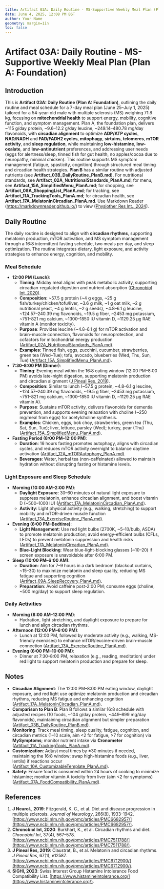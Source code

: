 ```yaml
---
title: Artifact 03A: Daily Routine - MS-Supportive Weekly Meal Plan (Plan A: Foundation)
date: June 4, 2025, 12:08 PM BST
author: Your Name
geometry: margin=1in
toc: false
---
```

# Artifact 03A: Daily Routine - MS-Supportive Weekly Meal Plan (Plan A: Foundation)

## Introduction

This is **Artifact 03A: Daily Routine (Plan A: Foundation)**, outlining the daily routine and meal schedule for a 7-day meal plan (June 25–July 1, 2025) tailored for a 54-year-old male with multiple sclerosis (MS) weighing 71.8 kg, focusing on **mitochondrial health** to support energy, mobility, cognitive function, and symptom management. Plan A, the foundation plan, delivers ~115 g/day protein, ~9.6–12.2 g/day leucine, ~249.14–480.78 mg/day flavonoids, with **circadian alignment** to optimize **ADP/ATP cycles**, **NAD/NADH** and **FAD/FADH2 cycles**, **mitophagy**, **sirtuins**, **telomeres**, **mTOR activity**, and **sleep regulation**, while maintaining **low-histamine**, **low-oxalate**, and **low-antinutrient** preferences, and addressing user needs (eggs for alertness/sleep, tinned fish for gut health, no apples/cocoa due to neuropathy, minimal chicken). This routine supports MS symptom management (fatigue, spasticity, cognition) through structured meal timing and circadian health strategies. **Plan B** has a similar routine with adjusted nutrients (see **Artifact_03B_DailyRoutine_PlanB.md**). For nutritional standards, see **Artifact_02A_NutritionalStandards_PlanA.md**; for menu, see **Artifact_15A_SimplifiedMenu_PlanA.md**; for shopping, see **Artifact_06A_ShoppingList_PlanA.md**; for tracking, see **Artifact_11A_TrackingTools_PlanA.md**; for circadian health, see **Artifact_17A_MelatoninCircadian_PlanA.md**. Use Markdown Reader (https://markdownreader.github.io/) to view ([Physiother Res Int., 2024](https://onlinelibrary.wiley.com/doi/10.1002/pri.2087)).

## Daily Routine

The daily routine is designed to align with **circadian rhythms**, supporting melatonin production, mTOR activation, and MS symptom management through a 16:8 intermittent fasting schedule, two meals per day, and sleep optimization. The routine integrates dietary, light exposure, and activity strategies to enhance energy, cognition, and mobility.

### Meal Schedule
- **12:00 PM (Lunch)**:
  - **Timing**: Midday meal aligns with peak metabolic activity, supporting circadian-regulated digestion and nutrient absorption ([Chronobiol Int, 2020](https://www.ncbi.nlm.nih.gov/pmc/articles/PMC7511788/)).
  - **Composition**: ~57.5 g protein (~4 g eggs, ~25 g fish/turkey/chicken/tofu/liver, ~3.6 g milk, ~1 g oat milk, ~2 g nutritional yeast, ~4 g lentils, ~2 g seeds), ~4.8–6.1 g leucine, ~124.57–240.39 mg flavonoids, ~19.5 g fiber, ~2453 mg potassium, ~751–821 mg calcium, ~1300–1850 IU vitamin D, ~1129.25 µg RAE vitamin A (monitor toxicity).
  - **Purpose**: Provides leucine (~4.8–6.1 g) for mTOR activation and brain-muscle connection, flavonoids for neuroprotection, and cofactors for mitochondrial energy production ([Artifact_02A_NutritionalStandards_PlanA.md](https://github.com/xAI/Artifact_02A_NutritionalStandards_PlanA.md)).
  - **Examples**: Tinned fish, eggs, zucchini, cucumber, strawberries, green tea (Wed–Tue); tofu, avocado, blueberries (Wed, Thu, Sun, Tue) ([Artifact_15A_SimplifiedMenu_PlanA.md](https://github.com/xAI/Artifact_15A_SimplifiedMenu_PlanA.md)).
- **7:30–8:00 PM (Dinner)**:
  - **Timing**: Evening meal within the 16:8 eating window (12:00 PM–8:00 PM) avoids late-night digestion, supporting melatonin production and circadian alignment ([J Pineal Res, 2019](https://www.ncbi.nlm.nih.gov/pmc/articles/PMC6712900/)).
  - **Composition**: Similar to lunch (~57.5 g protein, ~4.8–6.1 g leucine, ~124.57–240.39 mg flavonoids, ~19.5 g fiber, ~2453 mg potassium, ~751–821 mg calcium, ~1300–1850 IU vitamin D, ~1129.25 µg RAE vitamin A).
  - **Purpose**: Sustains mTOR activity, delivers flavonoids for dementia prevention, and supports evening relaxation with choline (~250 mg/meal from eggs) for acetylcholine synthesis.
  - **Examples**: Chicken, eggs, bok choy, strawberries, green tea (Thu, Sat, Sun, Tue); liver, lettuce, parsley (Wed); turkey, pear (Thu) ([Artifact_15A_SimplifiedMenu_PlanA.md](https://github.com/xAI/Artifact_15A_SimplifiedMenu_PlanA.md)).
- **Fasting Period (8:00 PM–12:00 PM)**:
  - **Duration**: 16 hours fasting promotes autophagy, aligns with circadian cycles, and reduces mTOR activity overnight to balance daytime activation ([Artifact_12A_mTORAutophagy_PlanA.md](https://github.com/xAI/Artifact_12A_mTORAutophagy_PlanA.md)).
  - **Beverages**: Water, herbal tea (non-caffeinated) allowed to maintain hydration without disrupting fasting or histamine levels.

### Light Exposure and Sleep Schedule
- **Morning (10:00 AM–2:00 PM)**:
  - **Daylight Exposure**: 30–60 minutes of natural light exposure to suppress melatonin, enhance circadian alignment, and boost vitamin D (~500–1000 IU) ([Artifact_17A_MelatoninCircadian_PlanA.md](https://github.com/xAI/Artifact_17A_MelatoninCircadian_PlanA.md)).
  - **Activity**: Light physical activity (e.g., walking, stretching) to support mobility and mTOR-driven muscle function ([Artifact_13A_ExerciseRoutine_PlanA.md](https://github.com/xAI/Artifact_13A_ExerciseRoutine_PlanA.md)).
- **Evening (6:00 PM–Bedtime)**:
  - **Light Management**: Use red light bulbs (2700K, ~$5–$10/bulb, ASDA) to promote melatonin production; avoid energy-efficient bulbs (CFLs, LEDs) to prevent melatonin suppression and health risks ([Artifact_17A_MelatoninCircadian_PlanA.md](https://github.com/xAI/Artifact_17A_MelatoninCircadian_PlanA.md)).
  - **Blue-Light Blocking**: Wear blue-light-blocking glasses (~$10–$20) if screen exposure is unavoidable after 6:00 PM.
- **Sleep (10:00 PM–6:00 AM)**:
  - **Duration**: Aim for 7–9 hours in a dark bedroom (blackout curtains, ~$15–$30) to maximize melatonin and sleep quality, reducing MS fatigue and supporting cognition ([Artifact_09A_SleepRecovery_PlanA.md](https://github.com/xAI/Artifact_09A_SleepRecovery_PlanA.md)).
  - **Preparation**: Avoid caffeine post-2:00 PM; consume eggs (choline, ~500 mg/day) to support sleep regulation.

### Daily Activities
- **Morning (8:00 AM–12:00 PM)**:
  - Hydration, light stretching, and daylight exposure to prepare for lunch and align circadian rhythms.
- **Afternoon (12:00 PM–6:00 PM)**:
  - Lunch at 12:00 PM, followed by moderate activity (e.g., walking, MS-friendly exercises) to enhance mTOR/leucine-driven brain-muscle connection ([Artifact_13A_ExerciseRoutine_PlanA.md](https://github.com/xAI/Artifact_13A_ExerciseRoutine_PlanA.md)).
- **Evening (6:00 PM–10:00 PM)**:
  - Dinner at 7:30–8:00 PM, relaxation (e.g., reading, meditation) under red light to support melatonin production and prepare for sleep.

## Notes
- **Circadian Alignment**: The 12:00 PM–8:00 PM eating window, daylight exposure, and red light use optimize melatonin production and circadian rhythms, reducing MS fatigue and enhancing cognition ([Artifact_17A_MelatoninCircadian_PlanA.md](https://github.com/xAI/Artifact_17A_MelatoninCircadian_PlanA.md)).
- **Comparison to Plan B**: Plan B follows a similar 16:8 schedule with adjusted recipes (10 foods, ~104 g/day protein, ~449–899 mg/day flavonoids), maintaining circadian alignment but simpler preparation ([Artifact_03B_DailyRoutine_PlanB.md](https://github.com/xAI/Artifact_03B_DailyRoutine_PlanB.md)).
- **Monitoring**: Track meal timing, sleep quality, fatigue, cognition, and circadian metrics (1–10 scale, aim <2 for fatigue, >7 for cognition) via **MySymptoms**; monitor nutrient intake via **Cronometer** ([Artifact_11A_TrackingTools_PlanA.md](https://github.com/xAI/Artifact_11A_TrackingTools_PlanA.md)).
- **Customization**: Adjust meal times by ±30 minutes if needed, maintaining the 16:8 window; swap high-histamine foods (e.g., liver, lentils) if reactions occur ([Artifact_10A_CustomizableTemplate_PlanA.md](https://github.com/xAI/Artifact_10A_CustomizableTemplate_PlanA.md)).
- **Safety**: Ensure food is consumed within 24 hours of cooking to minimize histamine; monitor vitamin A toxicity from liver (aim <2 for symptoms) ([Artifact_07A_FoodCompatibility_PlanA.md](https://github.com/xAI/Artifact_07A_FoodCompatibility_PlanA.md)).

## References
1. **J Neurol., 2019**: Fitzgerald, K. C., et al. Diet and disease progression in multiple sclerosis. *Journal of Neurology*, 266(8), 1933–1942. [https://www.ncbi.nlm.nih.gov/pmc/articles/PMC6682957/](https://www.ncbi.nlm.nih.gov/pmc/articles/PMC6682957/).
2. **Chronobiol Int, 2020**: Burkhart, K., et al. Circadian rhythms and diet. *Chronobiol Int*, 37(4), 567–578. [https://www.ncbi.nlm.nih.gov/pmc/articles/PMC7511788/](https://www.ncbi.nlm.nih.gov/pmc/articles/PMC7511788/).
3. **J Pineal Res, 2019**: Claustrat, B., et al. Melatonin and circadian rhythms. *J Pineal Res*, 67(1), e12587. [https://www.ncbi.nlm.nih.gov/pmc/articles/PMC6712900/](https://www.ncbi.nlm.nih.gov/pmc/articles/PMC6712900/).
4. **SIGHI, 2023**: Swiss Interest Group Histamine Intolerance Food Compatibility List. [https://www.histamineintolerance.org/](https://www.histamineintolerance.org/).